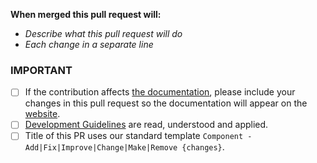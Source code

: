 **When merged this pull request will:**
- _Describe what this pull request will do_
- _Each change in a separate line_

### IMPORTANT

- [ ] If the contribution affects [the documentation](https://github.com/acemod/ACE3/tree/master/docs), please include your changes in this pull request so the documentation will appear on the [website](https://ace3.acemod.org/).
- [ ] [Development Guidelines](https://ace3.acemod.org/wiki/development/) are read, understood and applied.
- [ ] Title of this PR uses our standard template `Component - Add|Fix|Improve|Change|Make|Remove {changes}`.
